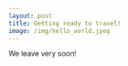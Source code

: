 ```yaml
---
layout: post
title: Getting ready to travel!
image: /img/hello_world.jpeg
---
```


We leave very soon!
